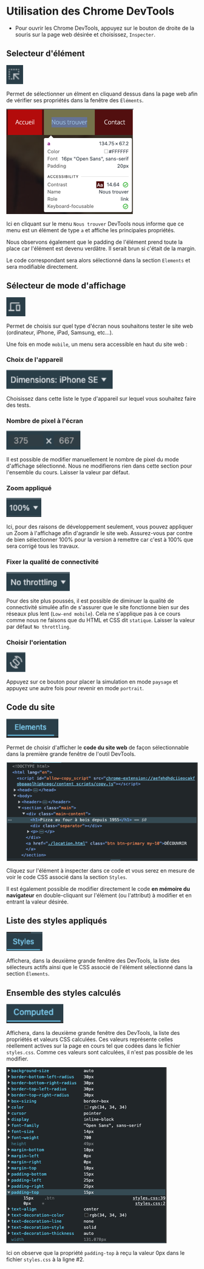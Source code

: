 # Utilisation des Chrome DevTools
- Pour ouvrir les Chrome DevTools, appuyez sur le bouton de droite de la souris sur la page web désirée et choisissez, `Inspecter`.

## Selecteur d'élément
<img src="./images/1.png" alt="drawing" height="50"/>

Permet de sélectionner un élment en cliquand dessus dans la page web afin de vérifier ses propriétés dans la fenêtre des `Éléments`.

<img src="./images/4.png" alt="drawing" />

Ici en cliquant sur le menu `Nous trouver` DevTools nous informe que ce menu est un élément de type `a` et affiche les principales propriétés.

Nous observons également que le padding de l'élément prend toute la place car l'élément est devenu verdâtre.  Il serait brun si c'était de la margin.

Le code correspondant sera alors sélectionné dans la section `Elements` et sera modifiable directement.

## Sélecteur de mode d'affichage
<img src="./images/2.png" alt="drawing" height="50"/>

Permet de choisis sur quel type d'écran nous souhaitons tester le site web (ordinateur, iPhone, iPad, Samsung, etc...).

Une fois en mode `mobile`, un menu sera accessible en haut du site web :

### Choix de l'appareil

<img src="./images/5.png" alt="drawing" height="50"/>

Choisissez dans cette liste le type d'appareil sur lequel vous souhaitez faire des tests.

### Nombre de pixel à l'écran

<img src="./images/6.png" alt="drawing" height="50"/>

Il est possible de modifier manuellement le nombre de pixel du mode d'affichage sélectionné.  Nous ne modifierons rien dans cette section pour l'ensemble du cours.  Laisser la valeur par défaut.

### Zoom appliqué

<img src="./images/7.png" alt="drawing" height="50"/>

Ici, pour des raisons de développement seulement, vous pouvez appliquer un Zoom à l'affichage afin d'agrandir le site web. Assurez-vous par contre de bien sélectionner 100% pour la version à remettre car c'est à 100% que sera corrigé tous les travaux.

### Fixer la qualité de connectivité

<img src="./images/8.png" alt="drawing" height="50"/>

Pour des site plus poussés, il est possible de diminuer la qualité de connectivité simulée afin de s'assurer que le site fonctionne bien sur des réseaux plus lent (`Low-end mobile`).  Cela ne s'applique pas à ce cours comme nous ne faisons que du HTML et CSS dit `statique`. Laisser la valeur par défaut `No throttling`.

### Choisir l'orientation

<img src="./images/9.png" alt="drawing" width="50"/>

Appuyez sur ce bouton pour placer la simulation en mode `paysage` et appuyez une autre fois pour revenir en mode `portrait`.

## Code du site
<img src="./images/3.png" alt="drawing" height="50"/>

Permet de choisir d'afficher le **code du site web** de façon sélectionnable dans la première grande fenêtre de l'outil DevTools.

![IMAGE](./images/16.png)

Cliquez sur l'élément à inspecter dans ce code et vous serez en mesure de voir le code CSS associé dans la section `Styles`.

Il est également possible de modifier directement le code **en mémoire du navigateur** en double-cliquant sur l'élément (ou l'attribut) à modifier et en entrant la valeur désirée.

## Liste des styles appliqués
<img src="./images/13.png" alt="drawing" height="50"/>

Affichera, dans la deuxième grande fenêtre des DevTools, la liste des sélecteurs actifs ainsi que le CSS associé de l'élément sélectionné dans la section `Élements`.

## Ensemble des styles calculés
<img src="./images/14.png" alt="drawing" height="50"/>

Affichera, dans la deuxième grande fenêtre des DevTools, la liste des propriétés et valeurs CSS calculées.  Ces valeurs représente celles réellement actives sur la page en cours tel que codées dans le fichier `styles.css`. Comme ces valeurs sont calculées, il n'est pas possible de les modifier.

![IMAGE](./images/19.png)

Ici on observe que la propriété `padding-top` à reçu la valeur 0px dans le fichier `styles.css` à la ligne #2.